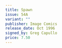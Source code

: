 ```yaml
---
title: Spawn
issue: 54A
variant: ""
publisher: Image Comics
release_date: Oct 1996
signed_by: Greg Capullo
price: 7.50
---
```

